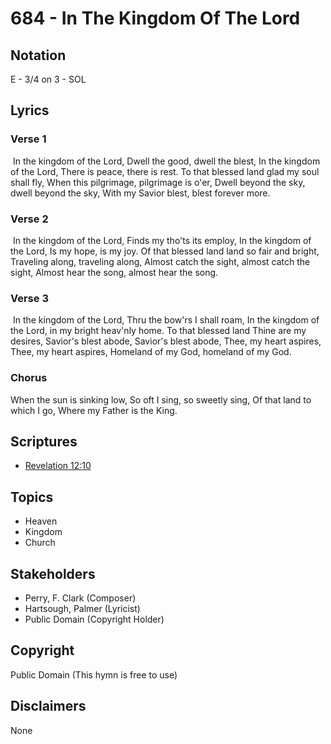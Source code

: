 # 684 - In The Kingdom Of The Lord

## Notation

E - 3/4 on 3 - SOL

## Lyrics

### Verse 1

 In the kingdom of the Lord, Dwell the good, dwell the blest, In the kingdom of the Lord, There is peace, there is rest. To that blessed land glad my soul shall fly, When this pilgrimage, pilgrimage is o'er, Dwell beyond the sky, dwell beyond the sky, With my Savior blest, blest forever more.

### Verse 2

 In the kingdom of the Lord, Finds my tho'ts its employ, In the kingdom of the Lord, Is my hope, is my joy. Of that blessed land land so fair and bright, Traveling along, traveling along, Almost catch the sight, almost catch the sight, Almost hear the song, almost hear the song.

### Verse 3

 In the kingdom of the Lord, Thru the bow'rs I shall roam, In the kingdom of the Lord, in my bright heav'nly home. To that blessed land Thine are my desires, Savior's blest abode, Savior's blest abode, Thee, my heart aspires, Thee, my heart aspires, Homeland of my God, homeland of my God. 

### Chorus

When the sun is sinking low, So oft I sing, so sweetly sing, Of that land to which I go, Where my Father is the King. 


## Scriptures

- [Revelation 12:10](https://www.biblegateway.com/passage/?search=Revelation%2012%3A10)

## Topics

- Heaven
- Kingdom
- Church

## Stakeholders

- Perry, F. Clark (Composer)
- Hartsough, Palmer (Lyricist)
- Public Domain (Copyright Holder)

## Copyright

Public Domain
(This hymn is free to use)

## Disclaimers

None

